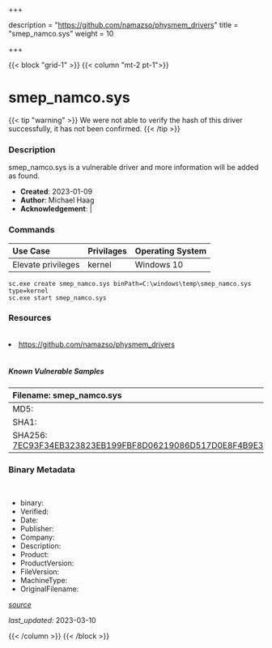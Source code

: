 +++

description = "https://github.com/namazso/physmem_drivers"
title = "smep_namco.sys"
weight = 10

+++


{{< block "grid-1" >}}
{{< column "mt-2 pt-1">}}




# smep_namco.sys 


{{< tip "warning" >}}
We were not able to verify the hash of this driver successfully, it has not been confirmed.
{{< /tip >}}




### Description


smep_namco.sys is a vulnerable driver and more information will be added as found.


- **Created**: 2023-01-09
- **Author**: Michael Haag
- **Acknowledgement**:  | [](https://twitter.com/)

### Commands

| Use Case | Privilages | Operating System | 
|:---- | ---- | ---- |
| Elevate privileges | kernel | Windows 10 |

```
sc.exe create smep_namco.sys binPath=C:\windows\temp\smep_namco.sys type=kernel
sc.exe start smep_namco.sys
```

### Resources
<br>


<li><a href=" https://github.com/namazso/physmem_drivers"> https://github.com/namazso/physmem_drivers</a></li>


<br>


##### Known Vulnerable Samples

| Filename: smep_namco.sys |
|:---- |
|MD5: <a href="https://www.virustotal.com/gui/file/{&#39;Filename&#39;: &#39;smep_namco.sys&#39;, &#39;MD5&#39;: &#39;&#39;, &#39;SHA1&#39;: &#39;&#39;, &#39;SHA256&#39;: &#39;7EC93F34EB323823EB199FBF8D06219086D517D0E8F4B9E348D7AFD41EC9FD5D&#39;}"></a>|
|SHA1: <a href="https://www.virustotal.com/gui/file/{&#39;Filename&#39;: &#39;smep_namco.sys&#39;, &#39;MD5&#39;: &#39;&#39;, &#39;SHA1&#39;: &#39;&#39;, &#39;SHA256&#39;: &#39;7EC93F34EB323823EB199FBF8D06219086D517D0E8F4B9E348D7AFD41EC9FD5D&#39;}"></a>|
|SHA256: <a href="https://www.virustotal.com/gui/file/{&#39;Filename&#39;: &#39;smep_namco.sys&#39;, &#39;MD5&#39;: &#39;&#39;, &#39;SHA1&#39;: &#39;&#39;, &#39;SHA256&#39;: &#39;7EC93F34EB323823EB199FBF8D06219086D517D0E8F4B9E348D7AFD41EC9FD5D&#39;}">7EC93F34EB323823EB199FBF8D06219086D517D0E8F4B9E348D7AFD41EC9FD5D</a>|




### Binary Metadata
<br>

- binary: 
- Verified: 
- Date: 
- Publisher: 
- Company: 
- Description: 
- Product: 
- ProductVersion: 
- FileVersion: 
- MachineType: 
- OriginalFilename: 

[*source*](https://github.com/magicsword-io/LOLDrivers/tree/main/yaml/smep_namco.sys.yml)

*last_updated:* 2023-03-10


{{< /column >}}
{{< /block >}}
